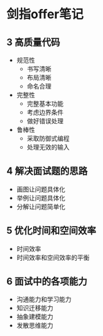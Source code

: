 # 剑指offer笔记

## 3 高质量代码

- 规范性
  - 书写清晰
  - 布局清晰
  - 命名合理
- 完整性
  - 完整基本功能
  - 考虑边界条件
  - 做好错误处理
- 鲁棒性
  - 采取防御式编程
  - 处理无效的输入

## 4 解决面试题的思路

- 画图让问题具体化
- 举例让问题具体化
- 分解让问题简单化

## 5 优化时间和空间效率

- 时间效率
- 时间效率和空间效率的平衡

## 6 面试中的各项能力

- 沟通能力和学习能力
- 知识迁移能力
- 抽象建模能力 
- 发散思维能力
